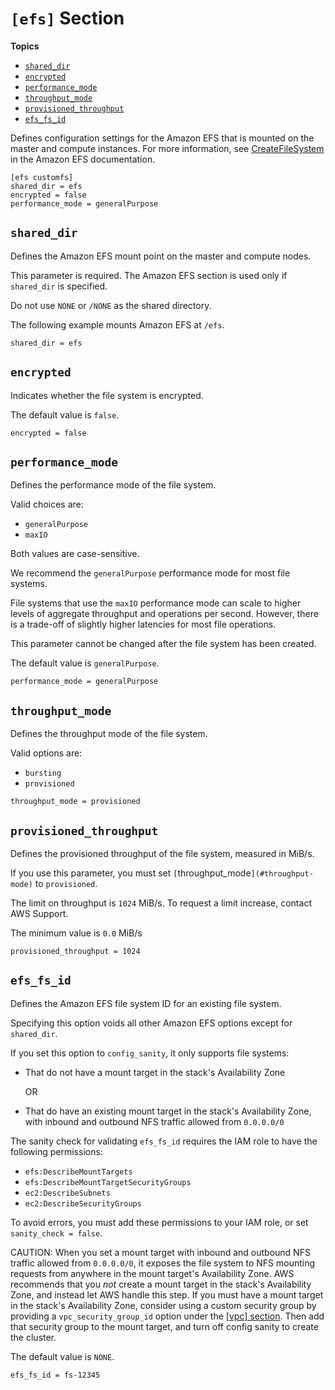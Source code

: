 # `[efs]` Section<a name="efs-section"></a>

**Topics**
+ [`shared_dir`](#id6)
+ [`encrypted`](#id7)
+ [`performance_mode`](#performance-mode)
+ [`throughput_mode`](#throughput-mode)
+ [`provisioned_throughput`](#provisioned-throughput)
+ [`efs_fs_id`](#efs-fs-id)

Defines configuration settings for the Amazon EFS that is mounted on the master and compute instances\. For more information, see [CreateFileSystem](https://docs.aws.amazon.com/efs/latest/ug/API_CreateFileSystem.html) in the Amazon EFS documentation\.

```
[efs customfs]
shared_dir = efs
encrypted = false
performance_mode = generalPurpose
```

## `shared_dir`<a name="id6"></a>

Defines the Amazon EFS mount point on the master and compute nodes\.

This parameter is required\. The Amazon EFS section is used only if `shared_dir` is specified\.

Do not use `NONE` or `/NONE` as the shared directory\.

The following example mounts Amazon EFS at `/efs`\.

```
shared_dir = efs
```

## `encrypted`<a name="id7"></a>

Indicates whether the file system is encrypted\.

The default value is `false`\.

```
encrypted = false
```

## `performance_mode`<a name="performance-mode"></a>

Defines the performance mode of the file system\.

Valid choices are:
+ `generalPurpose`
+ `maxIO`

 Both values are case\-sensitive\.

We recommend the `generalPurpose` performance mode for most file systems\.

File systems that use the `maxIO` performance mode can scale to higher levels of aggregate throughput and operations per second\. However, there is a trade\-off of slightly higher latencies for most file operations\.

This parameter cannot be changed after the file system has been created\.

The default value is `generalPurpose`\.

```
performance_mode = generalPurpose
```

## `throughput_mode`<a name="throughput-mode"></a>

Defines the throughput mode of the file system\.

Valid options are:
+ `bursting`
+ `provisioned`

```
throughput_mode = provisioned
```

## `provisioned_throughput`<a name="provisioned-throughput"></a>

Defines the provisioned throughput of the file system, measured in MiB/s\.

If you use this parameter, you must set `[`throughput_mode`](#throughput-mode)` to `provisioned`\.

The limit on throughput is `1024` MiB/s\. To request a limit increase, contact AWS Support\.

The minimum value is `0.0` MiB/s

```
provisioned_throughput = 1024
```

## `efs_fs_id`<a name="efs-fs-id"></a>

Defines the Amazon EFS file system ID for an existing file system\.

Specifying this option voids all other Amazon EFS options except for `shared_dir`\.

If you set this option to `config_sanity`, it only supports file systems:
+ That do not have a mount target in the stack's Availability Zone

  OR
+ That do have an existing mount target in the stack's Availability Zone, with inbound and outbound NFS traffic allowed from `0.0.0.0/0`

The sanity check for validating `efs_fs_id` requires the IAM role to have the following permissions:
+ `efs:DescribeMountTargets`
+ `efs:DescribeMountTargetSecurityGroups`
+ `ec2:DescribeSubnets`
+ `ec2:DescribeSecurityGroups`

To avoid errors, you must add these permissions to your IAM role, or set `sanity_check = false`\.

CAUTION: When you set a mount target with inbound and outbound NFS traffic allowed from `0.0.0.0/0`, it exposes the file system to NFS mounting requests from anywhere in the mount target's Availability Zone\. AWS recommends that you *not* create a mount target in the stack's Availability Zone, and instead let AWS handle this step\. If you must have a mount target in the stack's Availability Zone, consider using a custom security group by providing a `vpc_security_group_id` option under the [[vpc] section](vpc-section.md)\. Then add that security group to the mount target, and turn off config sanity to create the cluster\.

The default value is `NONE`\.

```
efs_fs_id = fs-12345
```